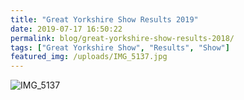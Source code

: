 ```yaml
---
title: "Great Yorkshire Show Results 2019"
date: 2019-07-17 16:50:22
permalink: blog/great-yorkshire-show-results-2018/
tags: ["Great Yorkshire Show", "Results", "Show"]
featured_img: /uploads/IMG_5137.jpg
---
```


![IMG_5137](/uploads/IMG_5137.jpg)
